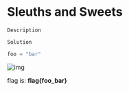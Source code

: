 # Sleuths and Sweets

`Description`

`Solution`

```python
foo = "bar"
```

![img](flag.png)

flag is: **flag{foo_bar}**